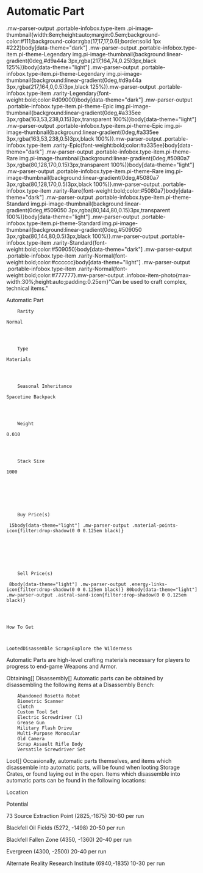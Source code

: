 # Automatic Part

.mw-parser-output .portable-infobox.type-item .pi-image-thumbnail{width:8em;height:auto;margin:0.5em;background-color:#111;background-color:rgba(17,17,17,0.6);border:solid 1px #222}body[data-theme="dark"] .mw-parser-output .portable-infobox.type-item.pi-theme-Legendary img.pi-image-thumbnail{background:linear-gradient(0deg,#d9a44a 3px,rgba(217,164,74,0.25)3px,black 125%)}body[data-theme="light"] .mw-parser-output .portable-infobox.type-item.pi-theme-Legendary img.pi-image-thumbnail{background:linear-gradient(0deg,#d9a44a 3px,rgba(217,164,0,0.5)3px,black 125%)}.mw-parser-output .portable-infobox.type-item .rarity-Legendary{font-weight:bold;color:#d09000}body[data-theme="dark"] .mw-parser-output .portable-infobox.type-item.pi-theme-Epic img.pi-image-thumbnail{background:linear-gradient(0deg,#a335ee 3px,rgba(163,53,238,0.15)3px,transparent 100%)}body[data-theme="light"] .mw-parser-output .portable-infobox.type-item.pi-theme-Epic img.pi-image-thumbnail{background:linear-gradient(0deg,#a335ee 3px,rgba(163,53,238,0.5)3px,black 100%)}.mw-parser-output .portable-infobox.type-item .rarity-Epic{font-weight:bold;color:#a335ee}body[data-theme="dark"] .mw-parser-output .portable-infobox.type-item.pi-theme-Rare img.pi-image-thumbnail{background:linear-gradient(0deg,#5080a7 3px,rgba(80,128,170,0.15)3px,transparent 100%)}body[data-theme="light"] .mw-parser-output .portable-infobox.type-item.pi-theme-Rare img.pi-image-thumbnail{background:linear-gradient(0deg,#5080a7 3px,rgba(80,128,170,0.5)3px,black 100%)}.mw-parser-output .portable-infobox.type-item .rarity-Rare{font-weight:bold;color:#5080a7}body[data-theme="dark"] .mw-parser-output .portable-infobox.type-item.pi-theme-Standard img.pi-image-thumbnail{background:linear-gradient(0deg,#509050 3px,rgba(80,144,80,0.15)3px,transparent 100%)}body[data-theme="light"] .mw-parser-output .portable-infobox.type-item.pi-theme-Standard img.pi-image-thumbnail{background:linear-gradient(0deg,#509050 3px,rgba(80,144,80,0.5)3px,black 100%)}.mw-parser-output .portable-infobox.type-item .rarity-Standard{font-weight:bold;color:#509050}body[data-theme="dark"] .mw-parser-output .portable-infobox.type-item .rarity-Normal{font-weight:bold;color:#cccccc}body[data-theme="light"] .mw-parser-output .portable-infobox.type-item .rarity-Normal{font-weight:bold;color:#777777}.mw-parser-output .infobox-item-photo{max-width:30%;height:auto;padding:0.25em}"Can be used to craft complex, technical items."

Automatic Part


	
		
		
	
	


	

	
		Rarity
	
	Normal



	
		Type
	
	Materials



	
		Seasonal Inheritance
	
	Spacetime Backpack



	
		Weight
	
	0.010



	
		Stack Size
	
	1000




	

	
		Buy Price(s)
	
	 15body[data-theme="light"] .mw-parser-output .material-points-icon{filter:drop-shadow(0 0 0.125em black)}




	

	
		Sell Price(s)
	
	 8body[data-theme="light"] .mw-parser-output .energy-links-icon{filter:drop-shadow(0 0 0.125em black)} 80body[data-theme="light"] .mw-parser-output .astral-sand-icon{filter:drop-shadow(0 0 0.125em black)}




	How To Get


	
	LootedDisassemble ScrapsExplore the Wilderness





Automatic Parts are high-level crafting materials necessary for players to progress to end-game Weapons and Armor.

Obtaining[]
Disassembly[]
Automatic parts can be obtained by disassembling the following items at a Disassembly Bench:

	
		Abandoned Rosetta Robot
		Biometric Scanner
		Clutch
		Custom Tool Set
		Electric Screwdriver (1)
		Grease Gun
		Military Flash Drive
		Multi-Purpose Monocular
		Old Camera
		Scrap Assault Rifle Body
		Versatile Screwdriver Set
	
Loot[]
Occasionally, automatic parts themselves, and items which disassemble into automatic parts, will be found when looting Storage Crates, or found laying out in the open.
Items which disassemble into automatic parts can be found in the following locations:





Location

Potential


73 Source Extraction Point (2825,-1675)
30-60 per run


Blackfell Oil Fields (5272, -1498)
20-50 per run


Blackfell Fallen Zone (4350, -1360)
20-40 per run


Evergreen (4300, -2500)
20-40 per run


Alternate Reality Research Institute (6940,-1835)
10-30 per run
